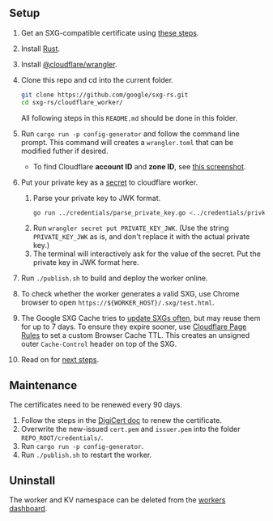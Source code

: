 <!--
Copyright 2021 Google LLC

Licensed under the Apache License, Version 2.0 (the "License");
you may not use this file except in compliance with the License.
You may obtain a copy of the License at

    https://www.apache.org/licenses/LICENSE-2.0

Unless required by applicable law or agreed to in writing, software
distributed under the License is distributed on an "AS IS" BASIS,
WITHOUT WARRANTIES OR CONDITIONS OF ANY KIND, either express or implied.
See the License for the specific language governing permissions and
limitations under the License.
-->

## Setup

1. Get an SXG-compatible certificate
   using [these steps](../credentials/README.md#get-an-sxg_compatible-certificate).

1. Install [Rust](https://www.rust-lang.org/tools/install).
1. Install [@cloudflare/wrangler](https://github.com/cloudflare/wrangler).

1. Clone this repo and cd into the current folder.
   ```bash
   git clone https://github.com/google/sxg-rs.git
   cd sxg-rs/cloudflare_worker/
   ```
   All following steps in this `README.md` should be done in this folder.

1. Run `cargo run -p config-generator` and follow the command line prompt.
   This command will creates a `wrangler.toml` that can be modified futher if desired.

   - To find Cloudflare **account ID** and **zone ID**,
     see [this screenshot](https://forum.aapanel.com/d/3914-how-to-get-zone-id-of-cloudflare).

1. Put your private key as a
   [secret](https://developers.cloudflare.com/workers/cli-wrangler/commands#secret)
   to cloudflare worker.
   1. Parse your private key to JWK format.
      ```bash
      go run ../credentials/parse_private_key.go <../credentials/privkey.pem
      ```
   1. Run `wrangler secret put PRIVATE_KEY_JWK`. (Use the string
      `PRIVATE_KEY_JWK` as is, and don't replace it with the
      actual private key.)
   1. The terminal will interactively ask for the value of the secret.
      Put the private key in JWK format here.

1. Run `./publish.sh` to build and deploy the worker online.

1. To check whether the worker generates a valid SXG,
   use Chrome browser to open `https://${WORKER_HOST}/.sxg/test.html`.

1. The Google SXG Cache tries to [update SXGs
   often](https://developers.google.com/search/docs/advanced/experience/signed-exchange#:~:text=Regardless%20of%20the,the%20SXG%20response.),
   but may reuse them for up to 7 days. To ensure they expire sooner, use
   [Cloudflare Page
   Rules](https://support.cloudflare.com/hc/en-us/articles/218411427-Understanding-and-Configuring-Cloudflare-Page-Rules-Page-Rules-Tutorial-)
   to set a custom Browser Cache TTL. This creates an unsigned outer
   `Cache-Control` header on top of the SXG.

1. Read on for [next steps](../README.md).

## Maintenance

The certificates need to be renewed every 90 days.

1. Follow the steps in the [DigiCert
   doc](https://docs.digicert.com/manage-certificates/renew-ssltls-certificate/) to renew the certificate.
1. Overwrite the new-issued `cert.pem` and `issuer.pem` into the folder
   `REPO_ROOT/credentials/`.
1. Run `cargo run -p config-generator`.
1. Run `./publish.sh` to restart the worker.

## Uninstall

The worker and KV namespace can be deleted from the [workers
dashboard](https://dash.cloudflare.com/workers/overview).
